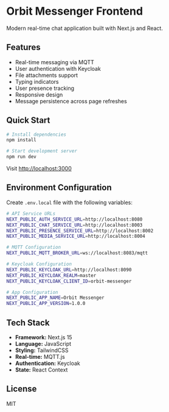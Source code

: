 # Orbit Messenger Frontend

Modern real-time chat application built with Next.js and React.

## Features

- Real-time messaging via MQTT
- User authentication with Keycloak
- File attachments support
- Typing indicators
- User presence tracking
- Responsive design
- Message persistence across page refreshes

## Quick Start

```bash
# Install dependencies
npm install

# Start development server
npm run dev
```

Visit [http://localhost:3000](http://localhost:3000)

## Environment Configuration

Create `.env.local` file with the following variables:

```bash
# API Service URLs
NEXT_PUBLIC_AUTH_SERVICE_URL=http://localhost:8080
NEXT_PUBLIC_CHAT_SERVICE_URL=http://localhost:8003
NEXT_PUBLIC_PRESENCE_SERVICE_URL=http://localhost:8002
NEXT_PUBLIC_MEDIA_SERVICE_URL=http://localhost:8004

# MQTT Configuration
NEXT_PUBLIC_MQTT_BROKER_URL=ws://localhost:8083/mqtt

# Keycloak Configuration
NEXT_PUBLIC_KEYCLOAK_URL=http://localhost:8090
NEXT_PUBLIC_KEYCLOAK_REALM=master
NEXT_PUBLIC_KEYCLOAK_CLIENT_ID=orbit-messenger

# App Configuration
NEXT_PUBLIC_APP_NAME=Orbit Messenger
NEXT_PUBLIC_APP_VERSION=1.0.0
```

## Tech Stack

- **Framework:** Next.js 15
- **Language:** JavaScript
- **Styling:** TailwindCSS
- **Real-time:** MQTT.js
- **Authentication:** Keycloak
- **State:** React Context

## License

MIT
